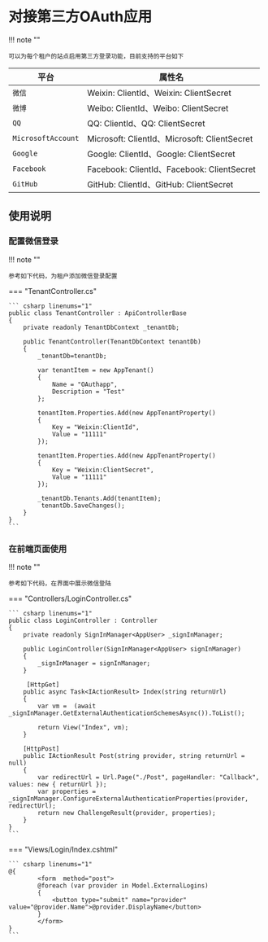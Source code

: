 # 对接第三方OAuth应用

!!! note ""

    可以为每个租户的站点启用第三方登录功能，目前支持的平台如下

| 平台      | 属性名                          |
| ----------- | ------------------------------------ |
| `微信` | Weixin: ClientId、Weixin: ClientSecret |
| `微博` | Weibo: ClientId、Weibo: ClientSecret |
| `QQ` | QQ: ClientId、QQ: ClientSecret |
| `MicrosoftAccount` | Microsoft: ClientId、Microsoft: ClientSecret |
| `Google` | Google: ClientId、Google: ClientSecret |
| `Facebook` | Facebook: ClientId、Facebook: ClientSecret |
| `GitHub` | GitHub: ClientId、GitHub: ClientSecret |

## 使用说明

### 配置微信登录

!!! note ""

    参考如下代码，为租户添加微信登录配置

=== "TenantController.cs"

    ``` csharp linenums="1"
    public class TenantController : ApiControllerBase
    {
        private readonly TenantDbContext _tenantDb;

        public TenantController(TenantDbContext tenantDb)
        {
            _tenantDb=tenantDb;

            var tenantItem = new AppTenant()
            {
                Name = "OAuthapp",
                Description = "Test"
            };

            tenantItem.Properties.Add(new AppTenantProperty()
            {
                Key = "Weixin:ClientId",
                Value = "11111"
            });

            tenantItem.Properties.Add(new AppTenantProperty()
            {
                Key = "Weixin:ClientSecret",
                Value = "11111"
            });

            _tenantDb.Tenants.Add(tenantItem);
             tenantDb.SaveChanges();
        }
    }
    ``` 

### 在前端页面使用

!!! note ""

    参考如下代码，在界面中展示微信登陆

=== "Controllers/LoginController.cs"

    ``` csharp linenums="1"
    public class LoginController : Controller
    {
        private readonly SignInManager<AppUser> _signInManager;
            
        public LoginController(SignInManager<AppUser> signInManager)
        {
            _signInManager = signInManager;
        }

         [HttpGet]
        public async Task<IActionResult> Index(string returnUrl)
        {
            var vm =  (await _signInManager.GetExternalAuthenticationSchemesAsync()).ToList();

            return View("Index", vm);
        }

        [HttpPost]
        public IActionResult Post(string provider, string returnUrl = null)
        {
            var redirectUrl = Url.Page("./Post", pageHandler: "Callback", values: new { returnUrl });
            var properties = _signInManager.ConfigureExternalAuthenticationProperties(provider, redirectUrl);
            return new ChallengeResult(provider, properties);
        }
    }
    ```

=== "Views/Login/Index.cshtml"

    ``` csharp linenums="1"
    @{
            <form  method="post">
            @foreach (var provider in Model.ExternalLogins)
            {
                <button type="submit" name="provider" value="@provider.Name">@provider.DisplayName</button>
            }
            </form>
    }
    ```